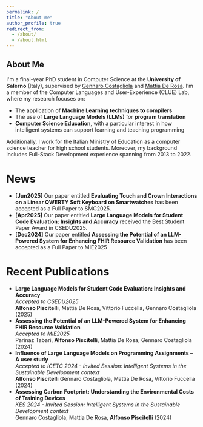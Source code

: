 ```yaml
---
permalink: /
title: "About me"
author_profile: true
redirect_from: 
  - /about/
  - /about.html
---
```


## About Me

I'm a final-year PhD student in Computer Science at the **University of Salerno** (Italy), supervised by [Gennaro Costagliola](https://docenti.unisa.it/004178/en/home) and [Mattia De Rosa](https://docenti.unisa.it/051676/en/home). I’m a member of the Computer Languages and User-Experience (CLUE) Lab, where my research focuses on:

- The application of **Machine Learning techniques to compilers**
- The use of **Large Language Models (LLMs)** for **program translation**
- **Computer Science Education**, with a particular interest in how intelligent systems can support learning and teaching programming

Additionally, I work for the Italian Ministry of Education as a computer science teacher for high school students. Moreover, my background includes Full-Stack Development experience spanning from 2013 to 2022.


News
======
- **[Jun2025]** Our paper entitled **Evaluating Touch and Crown Interactions on a Linear QWERTY Soft Keyboard on Smartwatches** has been accepted as a Full Paper to SMC2025. 
- **[Apr2025]** Our paper entitled **Large Language Models for Student Code Evaluation: Insights and Accuracy** received the Best Student Paper Award in CSEDU2025. 
- **[Dec2024]** Our paper entitled **Assessing the Potential of an LLM-Powered System for Enhancing FHIR Resource Validation** has been accepted as a Full Paper to MIE2025

Recent Publications
======

- **Large Language Models for Student Code Evaluation: Insights and Accuracy**  
  _Accepted to CSEDU2025_\
  **Alfonso Piscitelli**, Mattia De Rosa, Vittorio Fuccella, Gennaro Costagliola (2025)
- **Assessing the Potential of an LLM-Powered System for Enhancing FHIR Resource Validation**  
  _Accepted to MIE2025_\
  Parinaz Tabari, **Alfonso Piscitelli**, Mattia De Rosa, Gennaro Costagliola (2024)
- **Influence of Large Language Models on Programming Assignments – A user study**  
  _Accepted to ICETC 2024 - Invited Session: Intelligent Systems in the Sustainable Development context_\
  **Alfonso Piscitelli** Gennaro Costagliola, Mattia De Rosa, Vittorio Fuccella (2024)
- **Assessing Carbon Footprint: Understanding the Environmental Costs of Training Devices**  
  _KES 2024 - Invited Session: Intelligent Systems in the Sustainable Development context_\
  Gennaro Costagliola, Mattia De Rosa, **Alfonso Piscitelli** (2024)

